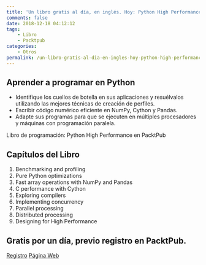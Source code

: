 ```yaml
---
title: 'Un libro gratis al día, en inglés. Hoy: Python High Performance'
comments: false
date: 2018-12-18 04:12:12
tags:
    - Libro
    - Packtpub
categories:
    - Otros
permalink: /un-libro-gratis-al-dia-en-ingles-hoy-python-high-performance
---
```

## Aprender a programar en Python

  * Identifique los cuellos de botella en sus aplicaciones y resuélvalos utilizando las mejores técnicas de creación de perfiles.
  * Escribir código numérico eficiente en NumPy, Cython y Pandas.
  * Adapte sus programas para que se ejecuten en múltiples procesadores y máquinas con programación paralela.

Libro de programación: Python High Performance en PacktPub 

## Capítulos del Libro

  1. Benchmarking and profiling
  2. Pure Python optimizations
  3. Fast array operations with NumPy and Pandas
  4. C performance with Cython
  5. Exploring compilers
  6. Implementing concurrency
  7. Parallel processing
  8. Distributed processing
  9. Designing for High Performance

## Gratis por un día, previo registro en PacktPub.
  
[Registro](https://kutt.it/packtregistro "Enlace al Registro Web de Packtpub desde donde descargar varios libros de programación en inglés")
[Página Web](https://kutt.it/packt "Enlace a la Página Web Oficial de PacktPub")